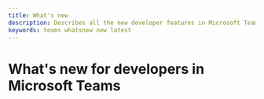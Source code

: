 ```yaml
---
title: What's new
description: Describes all the new developer features in Microsoft Teams
keywords: teams whatsnew new latest
---
```


# What's new for developers in Microsoft Teams
